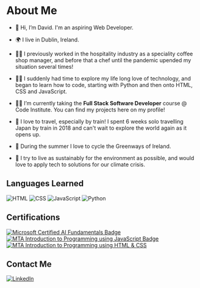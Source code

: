 # About Me

 - 👋 Hi, I’m David. I'm an aspiring Web Developer.
- 🌍 I live in Dublin, Ireland.

- 👨‍🍳 I previously worked in the hospitality industry as a speciality coffee shop manager, and before that a chef until the pandemic upended my situation several times!
- 🧑‍💻 I suddenly had time to explore my life long love of technology, and began to learn how to code, starting with Python and then onto HTML, CSS and JavaScript.
- 👨‍💻 I’m currently taking the **Full Stack Software Developer** course @ Code Institute. You can find my projects here on my profile!
- 🚅 I love to travel, especially by train! I spent 6 weeks solo travelling Japan by train in 2018 and can't wait to explore the world again as it opens up.
- 🚴 During the summer I love to cycle the Greenways of Ireland.
- 🌱 I try to live as sustainably for the environment as possible, and would love to apply tech to solutions for our climate crisis.

## Languages Learned

![HTML](https://img.shields.io/badge/HTML5-E34F26?style=for-the-badge&logo=html5&logoColor=white) ![CSS](https://img.shields.io/badge/CSS3-1572B6?style=for-the-badge&logo=css3&logoColor=white) ![JavaScript](https://img.shields.io/badge/JavaScript-323330?style=for-the-badge&logo=javascript&logoColor=F7DF1E) ![Python](https://img.shields.io/badge/Python-FFD43B?style=for-the-badge&logo=python&logoColor=blue)

## Certifications

[![Microsoft Certified AI Fundamentals Badge](https://user-images.githubusercontent.com/69420622/159016249-be29daf9-1ee1-494b-a924-5b8934ce1191.png)](https://www.credly.com/badges/5572f22c-cf64-4828-9f8b-1adc5b3281d4/public_url)[![MTA Introduction to Programming using JavaScript Badge](https://user-images.githubusercontent.com/69420622/159016851-e3b5ceae-83cb-4a11-8e7f-75610076b664.png)
](https://www.credly.com/badges/b4b36e5f-3443-42f9-80bb-1561cae84649/public_url)[![MTA Introduction to Programming using HTML & CSS](https://user-images.githubusercontent.com/69420622/159017079-d9f5fbcf-1667-4006-9d6c-21247634a916.png)
](https://www.credly.com/badges/9349926c-d8f8-40a4-b92e-39dd3749c2e9/public_url)

## Contact Me

[![LinkedIn](https://img.shields.io/badge/LinkedIn-0077B5?style=for-the-badge&logo=linkedin&logoColor=white)](https://www.linkedin.com/in/davidkellydublin/)
